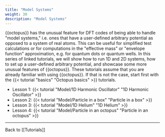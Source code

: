 ```yaml
---
title: "Model Systems"
weight: 30
description: "Model Systems"
---
```



{{octopus}} has the unusual feature for DFT codes of being able to handle "model systems," i.e. ones that have a user-defined arbitrary potential as opposed to a system of real atoms. This can be useful for simplified test calculations or for computations in the "effective mass" or "envelope function" approximation, e.g. for quantum dots or quantum wells. In this series of linked tutorials, we will show how to run 1D and 2D systems, how to set up a user-defined arbitrary potential, and showcase some more unusual features of {{octopus}}. These tutorials assume that you are already familiar with using {{octopus}}. If that is not the case, start first with the 
{{< tutorial "basics" "Octopus basics" >}} tutorials.

* Lesson 1: {{< tutorial "Model/1D Harmonic Oscillator" "1D Harmonic Oscillator" >}}
* Lesson 2: {{< tutorial "Model/Particle in a box" "Particle in a box" >}}
* Lesson 3: {{< tutorial "Model/1D Helium" "1D Helium" >}}
* Lesson 4: {{< tutorial "Model/Particle in an octopus" "Particle in an octopus" >}}


<span class=noprint><hr>

Back to [[Tutorials]]